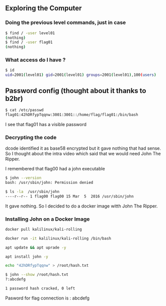## Exploring the Computer

### Doing the previous level commands, just in case

```bash
$ find / -user level01
(nothing)
$ find / -user flag01
(nothing)
```
### What access do I have ?
```bash
$ id
uid=2001(level01) gid=2001(level01) groups=2001(level01),100(users)
```

## Password config (thought about it thanks to b2br)

```bash
$ cat /etc/passwd
flag01:42hDRfypTqqnw:3001:3001::/home/flag/flag01:/bin/bash
```
I see that flag01 has a visible password

### Decrypting the code
dcode identified it as base58 encrypted but it gave nothing that had sense. So I thought about the intra video which said that we would need John The Ripper. 

I remembered that flag00 had a john executable
```bash
$ john --version
bash: /usr/sbin/john: Permission denied
```
```bash
$ ls -la  /usr/sbin/john
----r--r-- 1 flag00 flag00 15 Mar  5  2016 /usr/sbin/john
```
It gave nothing. So I decided to do a docker image witth John The Ripper.

### Installing John on a Docker Image
```bash
docker pull kalilinux/kali-rolling 
```

```bash
docker run -it kalilinux/kali-rolling /bin/bash
```

```bash
apt update && apt uprade -y
```

```bash
apt install john -y
```

```bash
echo "42hDRfypTqqnw" > /root/hash.txt
```

```bash
$ john --show /root/hash.txt 
?:abcdefg

1 password hash cracked, 0 left
```

Pasword for flag connection is : abcdefg

